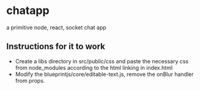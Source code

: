 # chatapp
a primitive node, react, socket chat app


## Instructions for it to work

- Create a libs directory in src/public/css and paste the necessary css from node_modules according to the html linking in index.html
- Modify the blueprintjs/core/editable-text.js, remove the onBlur handler from props.
